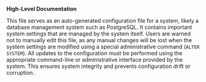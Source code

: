 **High-Level Documentation**

This file serves as an auto-generated configuration file for a system, likely a database management system such as PostgreSQL. It contains important system settings that are managed by the system itself. Users are warned not to manually edit this file, as any manual changes will be lost when the system settings are modified using a special administrative command (`ALTER SYSTEM`). All updates to the configuration must be performed using the appropriate command-line or administrative interface provided by the system. This ensures system integrity and prevents configuration drift or corruption.